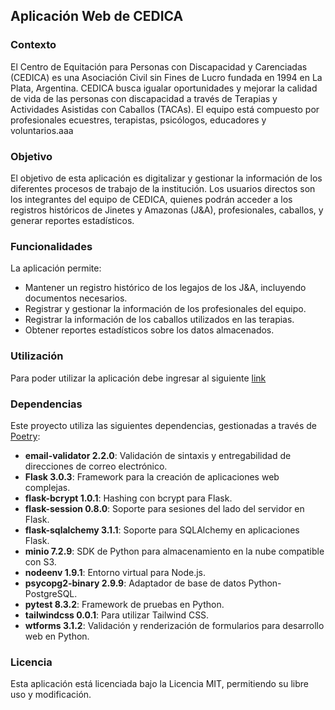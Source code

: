 ## Aplicación Web de CEDICA
### Contexto
El Centro de Equitación para Personas con Discapacidad y Carenciadas (CEDICA) es una Asociación Civil sin Fines de Lucro fundada en 1994 en La Plata, Argentina. CEDICA busca igualar oportunidades y mejorar la calidad de vida de las personas con discapacidad a través de Terapias y Actividades Asistidas con Caballos (TACAs). El equipo está compuesto por profesionales ecuestres, terapistas, psicólogos, educadores y voluntarios.aaa

### Objetivo
El objetivo de esta aplicación es digitalizar y gestionar la información de los diferentes procesos de trabajo de la institución. Los usuarios directos son los integrantes del equipo de CEDICA, quienes podrán acceder a los registros históricos de Jinetes y Amazonas (J&A), profesionales, caballos, y generar reportes estadísticos.

### Funcionalidades
La aplicación permite:

- Mantener un registro histórico de los legajos de los J&A, incluyendo documentos necesarios.
- Registrar y gestionar la información de los profesionales del equipo.
- Registrar la información de los caballos utilizados en las terapias.
- Obtener reportes estadísticos sobre los datos almacenados.


### Utilización
Para poder utilizar la aplicación debe ingresar al siguiente [link](https://admin-grupo43.proyecto2024.linti.unlp.edu.ar/)


### Dependencias

Este proyecto utiliza las siguientes dependencias, gestionadas a través de [Poetry](https://python-poetry.org/):

- **email-validator 2.2.0**: Validación de sintaxis y entregabilidad de direcciones de correo electrónico.
- **Flask 3.0.3**: Framework para la creación de aplicaciones web complejas.
- **flask-bcrypt 1.0.1**: Hashing con bcrypt para Flask.
- **flask-session 0.8.0**: Soporte para sesiones del lado del servidor en Flask.
- **flask-sqlalchemy 3.1.1**: Soporte para SQLAlchemy en aplicaciones Flask.
- **minio 7.2.9**: SDK de Python para almacenamiento en la nube compatible con S3.
- **nodeenv 1.9.1**: Entorno virtual para Node.js.
- **psycopg2-binary 2.9.9**: Adaptador de base de datos Python-PostgreSQL.
- **pytest 8.3.2**: Framework de pruebas en Python.
- **tailwindcss 0.0.1**: Para utilizar Tailwind CSS.
- **wtforms 3.1.2**: Validación y renderización de formularios para desarrollo web en Python.

### Licencia
Esta aplicación está licenciada bajo la Licencia MIT, permitiendo su libre uso y modificación.